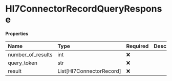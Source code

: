 # Hl7ConnectorRecordQueryResponse

**Properties**

| Name              | Type                     | Required | Description |
| :---------------- | :----------------------- | :------- | :---------- |
| number_of_results | int                      | ❌       |             |
| query_token       | str                      | ❌       |             |
| result            | List[Hl7ConnectorRecord] | ❌       |             |


